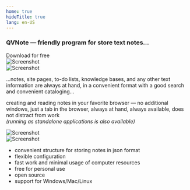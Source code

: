 ```yaml
---
home: true
hideTitle: true
lang: en-US
---
```


<div class="row mb-4 mb-md-5">
<div class="col-12 col-md-6 align-self-center order-2 order-md-1">
<h3><span class="text-success d-inline-block">QVNote</span> <span class="ml-1 mr-1">—</span> friendly program for store text notes...</h3>
<div class="text-center">
<router-link to="/download" class="btn btn-primary btn-sm mt-3">Download for free <i class="fas fa-download ml-1"></i></router-link>
</div>
</div>
<div class="col-12 col-md-6 order-1 order-md-2">
<img src="/images/s1_en.png" class="shadow-lg mb-4" alt="Screenshot">
</div>
</div>

<div class="row mb-2 mb-md-5">
<div class="col-12 col-md-6">
<picture>
  <source srcset="/images/s2_en.webp" type="image/webp" class="shadow-lg mb-4" alt="Screenshot">
  <source srcset="/images/s2_en.png" type="image/png" class="shadow-lg mb-4" alt="Screenshot"> 
  <img src="/images/s2_en.png" class="shadow-lg mb-4" alt="Screenshot">
</picture>
</div>
<div class="col-12 col-md-6 align-self-center">

...notes, site pages, to-do lists, knowledge bases, and any other text information are always at hand, in a convenient format with a good search and convenient cataloging...

</div>
</div>

<div class="row mb-2 mb-md-5">
<div class="col-12 col-md-6 align-self-center order-2 order-md-1">

creating and reading notes in your favorite browser <span class="ml-1 mr-1">—</span> no additional windows, just a tab in the browser, always at hand, always available, does not distract from work  
_(running as standalone applications is also available)_

</div>
<div class="col-12 col-md-6 order-1 order-md-2">
<picture>
  <source srcset="/images/s3_en.webp" type="image/webp" class="shadow-lg mb-4" alt="Screenshot">
  <source srcset="/images/s3_en.png" type="image/png" class="shadow-lg mb-4" alt="Screenshot"> 
  <img src="/images/s3_en.png" class="shadow-lg mb-4" alt="Screenshot">
</picture>
</div>
</div>

<div class="row">
<div class="col-12 col-md-6">
<img src="/images/s4.png" class="shadow-lg mb-4" alt="Screenshot">
</div>
<div class="col-12 col-md-6 align-self-center">

* convenient structure for storing notes in json format
* flexible configuration
* fast work and minimal usage of computer resources
* free for personal use
* open source
* support for Windows/Mac/Linux

</div>
</div>

<div class="mt-2  mb-md-3"></div>
